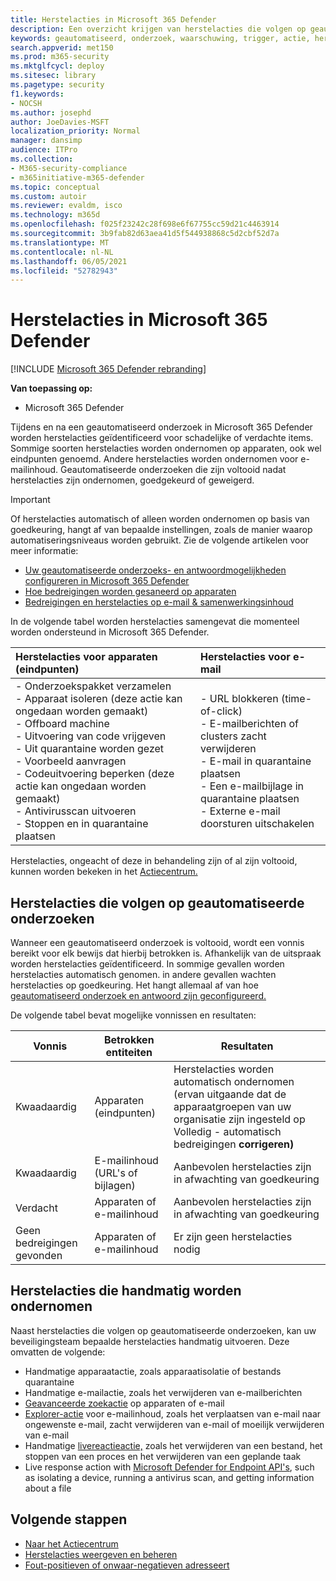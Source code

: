 ```yaml
---
title: Herstelacties in Microsoft 365 Defender
description: Een overzicht krijgen van herstelacties die volgen op geautomatiseerde onderzoeken in Microsoft 365 Defender
keywords: geautomatiseerd, onderzoek, waarschuwing, trigger, actie, herstel
search.appverid: met150
ms.prod: m365-security
ms.mktglfcycl: deploy
ms.sitesec: library
ms.pagetype: security
f1.keywords:
- NOCSH
ms.author: josephd
author: JoeDavies-MSFT
localization_priority: Normal
manager: dansimp
audience: ITPro
ms.collection:
- M365-security-compliance
- m365initiative-m365-defender
ms.topic: conceptual
ms.custom: autoir
ms.reviewer: evaldm, isco
ms.technology: m365d
ms.openlocfilehash: f025f23242c28f698e6f67755cc59d21c4463914
ms.sourcegitcommit: 3b9fab82d63aea41d5f544938868c5d2cbf52d7a
ms.translationtype: MT
ms.contentlocale: nl-NL
ms.lasthandoff: 06/05/2021
ms.locfileid: "52782943"
---
```

# <a name="remediation-actions-in-microsoft-365-defender"></a>Herstelacties in Microsoft 365 Defender

[!INCLUDE [Microsoft 365 Defender rebranding](../includes/microsoft-defender.md)]


**Van toepassing op:**
- Microsoft 365 Defender

Tijdens en na een geautomatiseerd onderzoek in Microsoft 365 Defender worden herstelacties geïdentificeerd voor schadelijke of verdachte items. Sommige soorten herstelacties worden ondernomen op apparaten, ook wel eindpunten genoemd. Andere herstelacties worden ondernomen voor e-mailinhoud. Geautomatiseerde onderzoeken die zijn voltooid nadat herstelacties zijn ondernomen, goedgekeurd of geweigerd.

> [!IMPORTANT]
> Of herstelacties automatisch of alleen worden ondernomen op basis van goedkeuring, hangt af van bepaalde instellingen, zoals de manier waarop automatiseringsniveaus worden gebruikt. Zie de volgende artikelen voor meer informatie:
> - [Uw geautomatiseerde onderzoeks- en antwoordmogelijkheden configureren in Microsoft 365 Defender](m365d-configure-auto-investigation-response.md)
> - [Hoe bedreigingen worden gesaneerd op apparaten](../defender-endpoint/automated-investigations.md)
> - [Bedreigingen en herstelacties op e-mail & samenwerkingsinhoud](../office-365-security/air-remediation-actions.md#threats-and-remediation-actions)

In de volgende tabel worden herstelacties samengevat die momenteel worden ondersteund in Microsoft 365 Defender. 

|Herstelacties voor apparaten (eindpunten)  |Herstelacties voor e-mail  |
|:---------|:---------|
|- Onderzoekspakket verzamelen <br/>- Apparaat isoleren (deze actie kan ongedaan worden gemaakt)<br/>- Offboard machine <br/>- Uitvoering van code vrijgeven <br/>- Uit quarantaine worden gezet <br/>- Voorbeeld aanvragen <br/>- Codeuitvoering beperken (deze actie kan ongedaan worden gemaakt) <br/>- Antivirusscan uitvoeren <br/>- Stoppen en in quarantaine plaatsen      |- URL blokkeren (time-of-click)<br/>- E-mailberichten of clusters zacht verwijderen<br/>- E-mail in quarantaine plaatsen<br/>- Een e-mailbijlage in quarantaine plaatsen<br/>- Externe e-mail doorsturen uitschakelen          |

Herstelacties, ongeacht of deze in behandeling zijn of al zijn voltooid, kunnen worden bekeken in het [Actiecentrum.](m365d-action-center.md)

## <a name="remediation-actions-that-follow-automated-investigations"></a>Herstelacties die volgen op geautomatiseerde onderzoeken

Wanneer een geautomatiseerd onderzoek is voltooid, wordt een vonnis bereikt voor elk bewijs dat hierbij betrokken is. Afhankelijk van de uitspraak worden herstelacties geïdentificeerd. In sommige gevallen worden herstelacties automatisch genomen. in andere gevallen wachten herstelacties op goedkeuring. Het hangt allemaal af van hoe [geautomatiseerd onderzoek en antwoord zijn geconfigureerd.](m365d-configure-auto-investigation-response.md)

De volgende tabel bevat mogelijke vonnissen en resultaten:

| Vonnis    | Betrokken entiteiten    | Resultaten|
|------|------|------|
| Kwaadaardig    | Apparaten (eindpunten)    | Herstelacties worden automatisch ondernomen (ervan uitgaande [](m365d-configure-auto-investigation-response.md#review-or-change-the-automation-level-for-device-groups) dat de apparaatgroepen van uw organisatie zijn ingesteld op Volledig - automatisch bedreigingen **corrigeren)**|
| Kwaadaardig    | E-mailinhoud (URL's of bijlagen) | Aanbevolen herstelacties zijn in afwachting van goedkeuring|
| Verdacht    | Apparaten of e-mailinhoud | Aanbevolen herstelacties zijn in afwachting van goedkeuring|
| Geen bedreigingen gevonden    | Apparaten of e-mailinhoud    | Er zijn geen herstelacties nodig|


## <a name="remediation-actions-that-are-taken-manually"></a>Herstelacties die handmatig worden ondernomen

Naast herstelacties die volgen op geautomatiseerde onderzoeken, kan uw beveiligingsteam bepaalde herstelacties handmatig uitvoeren. Deze omvatten de volgende:

- Handmatige apparaatactie, zoals apparaatisolatie of bestands quarantaine
- Handmatige e-mailactie, zoals het verwijderen van e-mailberichten 
- [Geavanceerde zoekactie](../defender-endpoint/advanced-hunting-overview.md) op apparaten of e-mail
- [Explorer-actie](../office-365-security/threat-explorer.md) voor e-mailinhoud, zoals het verplaatsen van e-mail naar ongewenste e-mail, zacht verwijderen van e-mail of moeilijk verwijderen van e-mail
- Handmatige [livereactieactie,](https://docs.microsoft.com/windows/security/threat-protection/microsoft-defender-atp/live-response) zoals het verwijderen van een bestand, het stoppen van een proces en het verwijderen van een geplande taak
- Live response action with [Microsoft Defender for Endpoint API's](../defender-endpoint/management-apis.md#microsoft-defender-for-endpoint-apis), such as isolating a device, running a antivirus scan, and getting information about a file

## <a name="next-steps"></a>Volgende stappen

- [Naar het Actiecentrum](m365d-action-center.md)
- [Herstelacties weergeven en beheren](m365d-autoir-actions.md)
- [Fout-positieven of onwaar-negatieven adresseert](m365d-autoir-report-false-positives-negatives.md)

